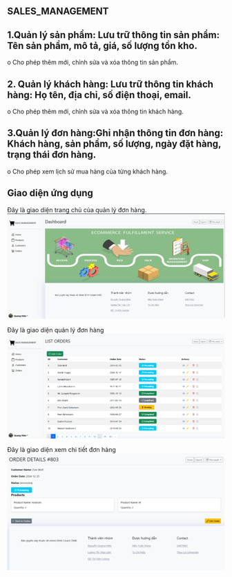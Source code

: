 ## SALES_MANAGEMENT
## 1.Quản lý sản phẩm: Lưu trữ thông tin sản phẩm: Tên sản phẩm, mô tả, giá, số lượng tồn kho.
o Cho phép thêm mới, chỉnh sửa và xóa thông tin sản phẩm.
## 2. Quản lý khách hàng: Lưu trữ thông tin khách hàng: Họ tên, địa chỉ, số điện thoại, email.
o Cho phép thêm mới, chỉnh sửa và xóa thông tin khách hàng.
## 3.Quản lý đơn hàng:Ghi nhận thông tin đơn hàng: Khách hàng, sản phẩm, số lượng, ngày đặt hàng, trạng thái đơn hàng.
o Cho phép xem lịch sử mua hàng của từng khách hàng.

## Giao diện ứng dụng

Đây là giao diện trang chủ của quản lý đơn hàng.
![Giao diện trang chủ](assets/images/GIAODIENTRANGCHU.png)

Đây là giao diện quản lý đơn hàng
![Giao diện quản lý đơn hàng](assets/images/QUANLYDONHANG.png)

Đây là giao diện xem chi tiết đơn hàng
![Giao diện quản lý đơn hàng](assets/images/GIAODIENXEMCHITIETDONHANG.png)

